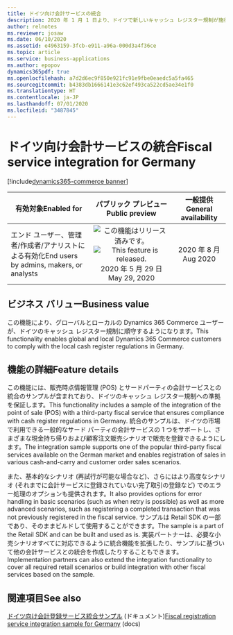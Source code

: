 ```yaml
---
title: ドイツ向け会計サービスの統合
description: 2020 年 1 月 1 日より、ドイツで新しいキャッシュ レジスター規制が施行されました。 Dynamics 365 Commerce がこれらの規制の要件に対応するようになりました。
author: relnotes
ms.reviewer: josaw
ms.date: 06/10/2020
ms.assetid: e4963159-3fcb-e911-a96a-000d3a4f36ce
ms.topic: article
ms.service: business-applications
ms.author: epopov
dynamics365pdf: true
ms.openlocfilehash: a7d2d6ec9f850e921fc91e9fbe0eaedc5a5fa465
ms.sourcegitcommit: b4383db1666141e3c62ef493ca522cd5ae34e1f0
ms.translationtype: HT
ms.contentlocale: ja-JP
ms.lasthandoff: 07/01/2020
ms.locfileid: "3487845"
---
```

# <a name="fiscal-service-integration-for-germany"></a><span data-ttu-id="7ceb3-104">ドイツ向け会計サービスの統合</span><span class="sxs-lookup"><span data-stu-id="7ceb3-104">Fiscal service integration for Germany</span></span>
[!include[dynamics365-commerce banner](../includes/dynamics365-commerce.md)]

| <span data-ttu-id="7ceb3-105">有効対象</span><span class="sxs-lookup"><span data-stu-id="7ceb3-105">Enabled for</span></span>    |  <span data-ttu-id="7ceb3-106">パブリック プレビュー</span><span class="sxs-lookup"><span data-stu-id="7ceb3-106">Public preview</span></span> | <span data-ttu-id="7ceb3-107">一般提供</span><span class="sxs-lookup"><span data-stu-id="7ceb3-107">General availability</span></span> | 
| ---------- | :----------: |:----------: |
|<span data-ttu-id="7ceb3-108">エンド ユーザー、管理者/作成者/アナリストによる有効化</span><span class="sxs-lookup"><span data-stu-id="7ceb3-108">End users by admins, makers, or analysts</span></span>|<span data-ttu-id="7ceb3-109">![この機能はリリース済みです。](/dynamics365-release-plan/media/green-checkmark.png "この機能はリリース済みです。")</span><span class="sxs-lookup"><span data-stu-id="7ceb3-109">![This feature is released.](/dynamics365-release-plan/media/green-checkmark.png "This feature is released.")</span></span> <span data-ttu-id="7ceb3-110">2020 年 5 月 29 日</span><span class="sxs-lookup"><span data-stu-id="7ceb3-110">May 29, 2020</span></span>| <span data-ttu-id="7ceb3-111">2020 年 8 月</span><span class="sxs-lookup"><span data-stu-id="7ceb3-111">Aug 2020</span></span>|


## <a name="business-value"></a><span data-ttu-id="7ceb3-112">ビジネス バリュー</span><span class="sxs-lookup"><span data-stu-id="7ceb3-112">Business value</span></span>
<!-- bv start -->
<span data-ttu-id="7ceb3-113">この機能により、グローバルとローカルの Dynamics 365 Commerce ユーザーが、ドイツのキャッシュ レジスター規制に順守するようになります。</span><span class="sxs-lookup"><span data-stu-id="7ceb3-113">This functionality enables global and local Dynamics 365 Commerce customers to comply with the local cash register regulations in Germany.</span></span>
<!-- bv end -->



## <a name="feature-details"></a><span data-ttu-id="7ceb3-114">機能の詳細</span><span class="sxs-lookup"><span data-stu-id="7ceb3-114">Feature details</span></span>
<!--feature detail start -->
<span data-ttu-id="7ceb3-115">この機能には、販売時点情報管理 (POS) とサードパーティの会計サービスとの統合のサンプルが含まれており、ドイツのキャッシュ レジスター規制への準拠を保証します。</span><span class="sxs-lookup"><span data-stu-id="7ceb3-115">This functionality includes a sample of the integration of the point of sale (POS) with a third-party fiscal service that ensures compliance with cash register regulations in Germany.</span></span> <span data-ttu-id="7ceb3-116">統合のサンプルは、ドイツの市場で利用できる一般的なサード パーティの会計サービスの 1 つをサポートし、さまざまな現金持ち帰りおよび顧客注文販売シナリオで販売を登録できるようにします。</span><span class="sxs-lookup"><span data-stu-id="7ceb3-116">The integration sample supports one of the popular third-party fiscal services available on the German market and enables registration of sales in various cash-and-carry and customer order sales scenarios.</span></span> 

<span data-ttu-id="7ceb3-117">また、基本的なシナリオ (再試行が可能な場合など)、さらにはより高度なシナリオ (それまでに会計サービスに登録されていない完了取引の登録など) でのエラー処理のオプションも提供されます。</span><span class="sxs-lookup"><span data-stu-id="7ceb3-117">It also provides options for error handling in basic scenarios (such as when retry is possible) as well as more advanced scenarios, such as registering a completed transaction that was not previously registered in the fiscal service.</span></span> <span data-ttu-id="7ceb3-118">サンプルは Retail SDK の一部であり、そのままビルドして使用することができます。</span><span class="sxs-lookup"><span data-stu-id="7ceb3-118">The sample is a part of the Retail SDK and can be built and used as is.</span></span> <span data-ttu-id="7ceb3-119">実装パートナーは、必要な小売シナリオすべてに対応できるように統合機能を拡張したり、サンプルに基づいて他の会計サービスとの統合を作成したりすることもできます。</span><span class="sxs-lookup"><span data-stu-id="7ceb3-119">Implementation partners can also extend the integration functionality to cover all required retail scenarios or build integration with other fiscal services based on the sample.</span></span>
<!--feature detail end -->










## <a name="see-also"></a><span data-ttu-id="7ceb3-120">関連項目</span><span class="sxs-lookup"><span data-stu-id="7ceb3-120">See also</span></span>

<!--docs start-->
<span data-ttu-id="7ceb3-121">[ドイツ向け会計登録サービス統合サンプル](https://docs.microsoft.com/dynamics365/commerce/localizations/emea-deu-fi-sample) (ドキュメント)</span><span class="sxs-lookup"><span data-stu-id="7ceb3-121">[Fiscal registration service integration sample for Germany](https://docs.microsoft.com/dynamics365/commerce/localizations/emea-deu-fi-sample) (docs)</span></span>
<!--docs end-->
